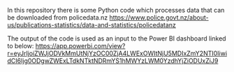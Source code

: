 In this repository there is some Python code which processes data that can be downloaded from policedata.nz
https://www.police.govt.nz/about-us/publications-statistics/data-and-statistics/policedatanz

The output of the code is used as an input to the Power BI dashboard linked to below:
https://app.powerbi.com/view?r=eyJrIjoiZWJjODVkMmUtNjYzOC00ZjA4LWExOWItNjU5MDIxZmY2NTI0IiwidCI6Ijg0ODgwZWExLTdkNTktNDRmYS1hMWYzLWM0YzdhYjZiODUxZiJ9
